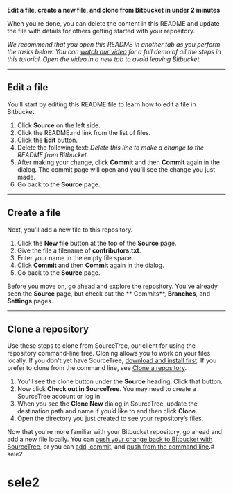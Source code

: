 **Edit a file, create a new file, and clone from Bitbucket in under 2 minutes**

When you're done, you can delete the content in this README and update the file with details for others getting started
with your repository.

*We recommend that you open this README in another tab as you perform the tasks below. You
can [watch our video](https://youtu.be/0ocf7u76WSo) for a full demo of all the steps in this tutorial. Open the video in
a new tab to avoid leaving Bitbucket.*

---

## Edit a file

You’ll start by editing this README file to learn how to edit a file in Bitbucket.

1. Click **Source** on the left side.
2. Click the README.md link from the list of files.
3. Click the **Edit** button.
4. Delete the following text: *Delete this line to make a change to the README from Bitbucket.*
5. After making your change, click **Commit** and then **Commit** again in the dialog. The commit page will open and
   you’ll see the change you just made.
6. Go back to the **Source** page.

---

## Create a file

Next, you’ll add a new file to this repository.

1. Click the **New file** button at the top of the **Source** page.
2. Give the file a filename of **contributors.txt**.
3. Enter your name in the empty file space.
4. Click **Commit** and then **Commit** again in the dialog.
5. Go back to the **Source** page.

Before you move on, go ahead and explore the repository. You've already seen the **Source** page, but check out the **
Commits**, **Branches**, and **Settings** pages.

---

## Clone a repository

Use these steps to clone from SourceTree, our client for using the repository command-line free. Cloning allows you to
work on your files locally. If you don't yet have
SourceTree, [download and install first](https://www.sourcetreeapp.com/). If you prefer to clone from the command line,
see [Clone a repository](https://confluence.atlassian.com/x/4whODQ).

1. You’ll see the clone button under the **Source** heading. Click that button.
2. Now click **Check out in SourceTree**. You may need to create a SourceTree account or log in.
3. When you see the **Clone New** dialog in SourceTree, update the destination path and name if you’d like to and then
   click **Clone**.
4. Open the directory you just created to see your repository’s files.

Now that you're more familiar with your Bitbucket repository, go ahead and add a new file locally. You
can [push your change back to Bitbucket with SourceTree](https://confluence.atlassian.com/x/iqyBMg), or you
can [add, commit,](https://confluence.atlassian.com/x/8QhODQ)
and [push from the command line](https://confluence.atlassian.com/x/NQ0zDQ).# sele2
# sele2
